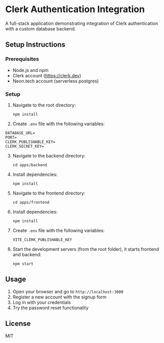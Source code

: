 # Clerk Authentication Integration

A full-stack application demonstrating integration of Clerk authentication with a custom database backend.

## Setup Instructions

### Prerequisites

- Node.js and npm
- Clerk account (https://clerk.dev)
- Neon.tech account (serverless postgres)

### Setup

1. Navigate to the root directory:

   ```
   npm install
   ```

2. Create `.env` file with the following variables:

```
DATABASE_URL=
PORT=
CLERK_PUBLISHABLE_KEY=
CLERK_SECRET_KEY=
```

3. Navigate to the backend directory:

   ```
   cd apps/backend
   ```

4. Install dependencies:

   ```
   npm install
   ```

5. Navigate to the frontend directory:

   ```
   cd apps/frontend
   ```

6. Install dependencies:

   ```
   npm install
   ```

7. Create `.env` file with the following variables:

   ```
   VITE_CLERK_PUBLISHABLE_KEY
   ```

8. Start the development servers (from the root folder), it starts frontend and backend:
   ```
   npm start
   ```

## Usage

1. Open your browser and go to `http://localhost:3000`
2. Register a new account with the signup form
3. Log in with your credentials
4. Try the password reset functionality

## License

MIT
